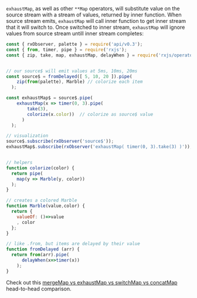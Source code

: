 <!--
name:		
title:		exhaustMap
pageTitle:	RxJS exhaustMap operator example with a marble diagram
desc:		
docsUrl:	https://rxjs.dev/api/operators/exhaustMap
-->

`exhaustMap`, as well as other `**Map` operators, will substitute value on the source stream with a stream of values, returned by inner function. When source stream emits, `exhaustMap` will call inner function to get inner stream that it will switch to. Once switched to inner stream, `exhaustMap` will ignore values from source stream untill inner stream completes:

```js
const { rxObserver, palette } = require('api/v0.3');
const { from, timer, pipe } = require('rxjs');
const { zip, take, map, exhaustMap, delayWhen } = require('rxjs/operators');


// our source$ will emit values at 5ms, 10ms, 20ms
const source$ = fromDelayed([ 5, 10, 20 ]).pipe(
    zip(from(palette), Marble) // colorize each item
  );

const exhaustMap$ = source$.pipe(
    exhaustMap(x => timer(0, 3).pipe(
        take(3),
        colorize(x.color))  // colorize as source$ value
      )
  );

// visualization
source$.subscribe(rxObserver('source$'));
exhaustMap$.subscribe(rxObserver('exhaustMap( timer(0, 3).take(3) )'));


// helpers
function colorize(color) {
  return pipe(
    map(y => Marble(y, color))
  );
}

// creates a colored Marble
function Marble(value,color) {
  return {
    valueOf: ()=>value
    , color
  };
}

// like .from, but items are delayed by their value
function fromDelayed (arr) {
  return from(arr).pipe(
      delayWhen(x=>timer(x))
    );
}

```

Check out this [mergeMap vs exhaustMap vs switchMap vs concatMap](/rxjs/mergeMap-vs-exhaustMap-vs-switchMap-vs-concatMap) head-to-head comparison.
